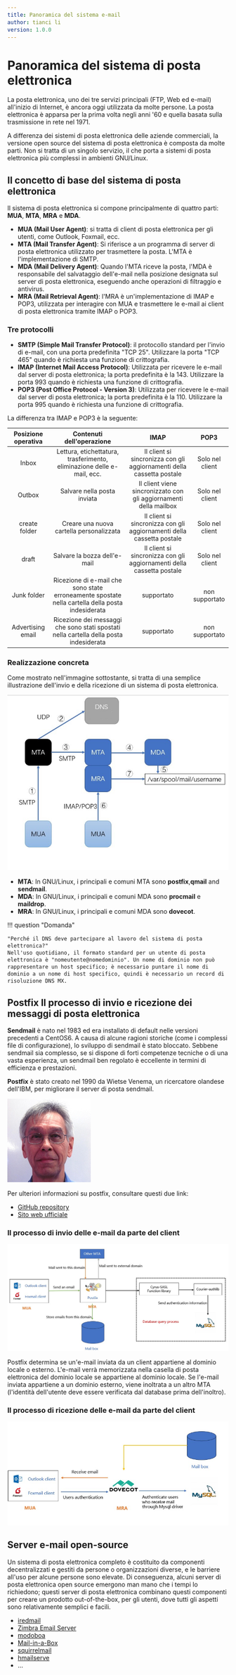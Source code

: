 ```yaml
---
title: Panoramica del sistema e-mail
author: tianci li
version: 1.0.0
---
```


# Panoramica del sistema di posta elettronica

La posta elettronica, uno dei tre servizi principali (FTP, Web ed e-mail) all'inizio di Internet, è ancora oggi utilizzata da molte persone. La posta elettronica è apparsa per la prima volta negli anni '60 e quella basata sulla trasmissione in rete nel 1971.

A differenza dei sistemi di posta elettronica delle aziende commerciali, la versione open source del sistema di posta elettronica è composta da molte parti. Non si tratta di un singolo servizio, il che porta a sistemi di posta elettronica più complessi in ambienti GNU/Linux.

## Il concetto di base del sistema di posta elettronica

Il sistema di posta elettronica si compone principalmente di quattro parti: **MUA**, **MTA**, **MRA** e **MDA**.

* **MUA (Mail User Agent)**: si tratta di client di posta elettronica per gli utenti, come Outlook, Foxmail, ecc.
* **MTA (Mail Transfer Agent)**: Si riferisce a un programma di server di posta elettronica utilizzato per trasmettere la posta. L'MTA è l'implementazione di SMTP.
* **MDA (Mail Delivery Agent)**: Quando l'MTA riceve la posta, l'MDA è responsabile del salvataggio dell'e-mail nella posizione designata sul server di posta elettronica, eseguendo anche operazioni di filtraggio e antivirus.
* **MRA (Mail Retrieval Agent)**: l'MRA è un'implementazione di IMAP e POP3, utilizzata per interagire con MUA e trasmettere le e-mail ai client di posta elettronica tramite IMAP o POP3.

### Tre protocolli

* **SMTP (Simple Mail Transfer Protocol)**: il protocollo standard per l'invio di e-mail, con una porta predefinita "TCP 25". Utilizzare la porta "TCP 465" quando è richiesta una funzione di crittografia.
* **IMAP (Internet Mail Access Protocol)**: Utilizzata per ricevere le e-mail dal server di posta elettronica; la porta predefinita è la 143. Utilizzare la porta 993 quando è richiesta una funzione di crittografia.
* **POP3 (Post Office Protocol - Version 3)**: Utilizzata per ricevere le e-mail dal server di posta elettronica; la porta predefinita è la 110. Utilizzare la porta 995 quando è richiesta una funzione di crittografia.

La differenza tra IMAP e POP3 è la seguente:

| Posizione operativa |                                    Contenuti dell'operazione                                     |                                 IMAP                                  |      POP3       |
|:-------------------:|:------------------------------------------------------------------------------------------------:|:---------------------------------------------------------------------:|:---------------:|
|        Inbox        |              Lettura, etichettatura, trasferimento, eliminazione delle e-mail, ecc.              | Il client si sincronizza con gli aggiornamenti della cassetta postale | Solo nel client |
|       Outbox        |                                   Salvare nella posta inviata                                    |   Il client viene sincronizzato con gli aggiornamenti della mailbox   | Solo nel client |
|    create folder    |                             Creare una nuova cartella personalizzata                             | Il client si sincronizza con gli aggiornamenti della cassetta postale | Solo nel client |
|        draft        |                                   Salvare la bozza dell'e-mail                                   | Il client si sincronizza con gli aggiornamenti della cassetta postale | Solo nel client |
|     Junk folder     | Ricezione di e-mail che sono state erroneamente spostate nella cartella della posta indesiderata |                              supportato                               | non supportato  |
|  Advertising email  |      Ricezione dei messaggi che sono stati spostati nella cartella della posta indesiderata      |                              supportato                               | non supportato  |

### Realizzazione concreta

Come mostrato nell'immagine sottostante, si tratta di una semplice illustrazione dell'invio e della ricezione di un sistema di posta elettronica.

![Simple email system](./email-images/email-system01.jpg)

* **MTA**: In GNU/Linux, i principali e comuni MTA sono **postfix**,**qmail** and **sendmail**.
* **MDA**: In GNU/Linux, i principali e comuni MDA sono **procmail** e **maildrop**.
* **MRA**: In GNU/Linux, i principali e comuni MDA sono **dovecot**.

!!! question "Domanda"

    "Perché il DNS deve partecipare al lavoro del sistema di posta elettronica?"
    Nell'uso quotidiano, il formato standard per un utente di posta elettronica è "nomeutente@nomedominio". Un nome di dominio non può rappresentare un host specifico; è necessario puntare il nome di dominio a un nome di host specifico, quindi è necessario un record di risoluzione DNS MX.

## Postfix Il processo di invio e ricezione dei messaggi di posta elettronica

**Sendmail** è nato nel 1983 ed era installato di default nelle versioni precedenti a CentOS6. A causa di alcune ragioni storiche (come i complessi file di configurazione), lo sviluppo di sendmail è stato bloccato. Sebbene sendmail sia complesso, se si dispone di forti competenze tecniche o di una vasta esperienza, un sendmail ben regolato è eccellente in termini di efficienza e prestazioni.

**Postfix** è stato creato nel 1990 da Wietse Venema, un ricercatore olandese dell'IBM, per migliorare il server di posta sendmail.

![Wietse Venema](./email-images/Wietse%20Venema.png)

Per ulteriori informazioni su postfix, consultare questi due link:

* [GitHub repository](https://github.com/vdukhovni/postfix)
* [Sito web ufficiale](http://www.postfix.org/)

### Il processo di invio delle e-mail da parte del client

![legend01](./email-images/email-system02.jpg)

Postfix determina se un'e-mail inviata da un client appartiene al dominio locale o esterno. L'e-mail verrà memorizzata nella casella di posta elettronica del dominio locale se appartiene al dominio locale. Se l'e-mail inviata appartiene a un dominio esterno, viene inoltrata a un altro MTA (l'identità dell'utente deve essere verificata dal database prima dell'inoltro).

### Il processo di ricezione delle e-mail da parte del client

![legend02](./email-images/email-system03.jpg)

## Server e-mail open-source

Un sistema di posta elettronica completo è costituito da componenti decentralizzati e gestiti da persone o organizzazioni diverse, e le barriere all'uso per alcune persone sono elevate. Di conseguenza, alcuni server di posta elettronica open source emergono man mano che i tempi lo richiedono; questi server di posta elettronica combinano questi componenti per creare un prodotto out-of-the-box, per gli utenti, dove tutti gli aspetti sono relativamente semplici e facili.

* [iredmail](https://www.iredmail.com/index.html)
* [Zimbra Email Server](https://www.zimbra.com/)
* [modoboa](https://modoboa.org/en/)
* [Mail-in-a-Box](https://mailinabox.email/)
* [squirrelmail](https://www.squirrelmail.org/index.php)
* [hmailserve](https://www.hmailserver.com/)
* ...
